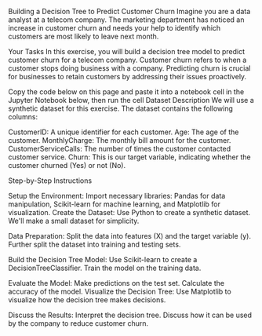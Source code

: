 Building a Decision Tree to Predict Customer Churn
Imagine you are a data analyst at a telecom company. The marketing department has noticed an increase in customer churn and needs your help to identify which customers are most likely to leave next month.

Your Tasks
In this exercise, you will build a decision tree model to predict customer churn for a telecom company. Customer churn refers to when a customer stops doing business with a company. Predicting churn is crucial for businesses to retain customers by addressing their issues proactively.

Copy the code below on this page and paste it into a notebook cell in the Jupyter Notebook below, then run the cell
Dataset Description
We will use a synthetic dataset for this exercise. The dataset contains the following columns:

CustomerID: A unique identifier for each customer.
Age: The age of the customer.
MonthlyCharge: The monthly bill amount for the customer.
CustomerServiceCalls: The number of times the customer contacted customer service.
Churn: This is our target variable, indicating whether the customer churned (Yes) or not (No).

Step-by-Step Instructions

Setup the Environment:
Import necessary libraries: Pandas for data manipulation, Scikit-learn for machine learning, and Matplotlib for visualization.
Create the Dataset:
Use Python to create a synthetic dataset. We'll make a small dataset for simplicity.

Data Preparation:
Split the data into features (X) and the target variable (y).
Further split the dataset into training and testing sets.

Build the Decision Tree Model:
Use Scikit-learn to create a DecisionTreeClassifier.
Train the model on the training data.

Evaluate the Model:
Make predictions on the test set.
Calculate the accuracy of the model.
Visualize the Decision Tree:
Use Matplotlib to visualize how the decision tree makes decisions.

Discuss the Results:
Interpret the decision tree.
Discuss how it can be used by the company to reduce customer churn.
